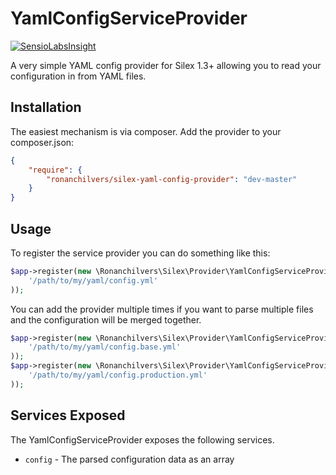 # YamlConfigServiceProvider

[![SensioLabsInsight](https://insight.sensiolabs.com/projects/4edf38b2-659b-4fdf-908d-cd4fe8a22ded/mini.png)](https://insight.sensiolabs.com/projects/4edf38b2-659b-4fdf-908d-cd4fe8a22ded)

A very simple YAML config provider for Silex 1.3+ allowing you to read your configuration in from YAML files.

## Installation

The easiest mechanism is via composer. Add the provider to your composer.json:

```json
{
    "require": {
        "ronanchilvers/silex-yaml-config-provider": "dev-master"
    }
}
```

## Usage

To register the service provider you can do something like this:

```php
$app->register(new \Ronanchilvers\Silex\Provider\YamlConfigServiceProvider(
    '/path/to/my/yaml/config.yml'
));
```

You can add the provider multiple times if you want to parse multiple files and the configuration will be merged together.

```php
$app->register(new \Ronanchilvers\Silex\Provider\YamlConfigServiceProvider(
    '/path/to/my/yaml/config.base.yml'
));
$app->register(new \Ronanchilvers\Silex\Provider\YamlConfigServiceProvider(
    '/path/to/my/yaml/config.production.yml'
));
```

## Services Exposed
The YamlConfigServiceProvider exposes the following services.

- `config` - The parsed configuration data as an array
